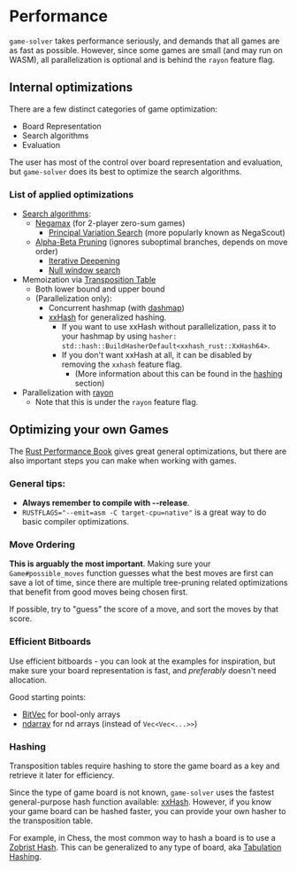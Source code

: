 # Performance

`game-solver` takes performance seriously, and demands that all games are as fast as possible.
However, since some games are small (and may run on WASM), all parallelization is optional
and is behind the `rayon` feature flag.

## Internal optimizations

There are a few distinct categories of game optimization:
- Board Representation
- Search algorithms
- Evaluation

The user has most of the control over board representation and evaluation, but `game-solver` does its best to optimize the search algorithms.

### List of applied optimizations

- [Search algorithms](https://en.wikipedia.org/wiki/Search_algorithm):
  - [Negamax](https://en.wikipedia.org/wiki/Negamax) (for 2-player zero-sum games)
    - [Principal Variation Search](https://en.wikipedia.org/wiki/Principal_variation_search) (more popularly known as NegaScout)
  - [Alpha-Beta Pruning](https://en.wikipedia.org/wiki/Alpha%E2%80%93beta_pruning) (ignores suboptimal branches, depends on move order)
      - [Iterative Deepening](https://en.wikipedia.org/wiki/Iterative_deepening_depth-first_search)
      - [Null window search](https://www.chessprogramming.org/Null_Window)
- Memoization via [Transposition Table](https://en.wikipedia.org/wiki/Transposition_table)
    - Both lower bound and upper bound
    - (Parallelization only):
      - Concurrent hashmap (with [dashmap](https://github.com/xacrimon/dashmap))
      - [xxHash](https://github.com/Cyan4973/xxHash) for generalized hashing.
        - If you want to use xxHash without parallelization, pass it to your hashmap by using `hasher: std::hash::BuildHasherDefault<xxhash_rust::XxHash64>`.
        - If you don't want xxHash at all, it can be disabled by removing the `xxhash` feature flag.
          - (More information about this can be found in the [hashing](#hashing) section)
- Parallelization with [rayon](https://github.com/rayon-rs/rayon)
    - Note that this is under the `rayon` feature flag.

## Optimizing your own Games

The [Rust Performance Book](https://nnethercote.github.io/perf-book/) gives great general optimizations, but there are also important steps you can make when working with games.

### General tips:

- **Always remember to compile with --release**.
- `RUSTFLAGS="--emit=asm -C target-cpu=native"` is a great way to do basic compiler optimizations.

### Move Ordering

**This is arguably the most important**.
Making sure your `Game#possible_moves` function guesses what the best moves are first
can save a lot of time, since there are multiple tree-pruning related optimizations
that benefit from good moves being chosen first.

If possible, try to "guess" the score of a move, and sort the moves by that score.

### Efficient Bitboards

Use efficient bitboards - you can look at the examples for inspiration, but make sure your board representation is fast, and *preferably* doesn't need allocation.

Good starting points:
- [BitVec](https://github.com/ferrilab/bitvec) for bool-only arrays
- [ndarray](https://github.com/rust-ndarray/ndarray) for nd arrays (instead of `Vec<Vec<...>>`)

### Hashing

Transposition tables require hashing to store the game board as a key and retrieve it later for efficiency.

Since the type of game board is not known, `game-solver` uses the fastest general-purpose hash function available: [xxHash](https://github.com/Cyan4973/xxHash).
However, if you know your game board can be hashed faster, you can provide your own hasher to the transposition table.

For example, in Chess, the most common way to hash a board is to use a [Zobrist Hash](https://en.wikipedia.org/wiki/Zobrist_hashing).
This can be generalized to any type of board, aka [Tabulation Hashing](https://en.wikipedia.org/wiki/Tabulation_hashing).
